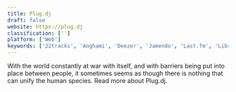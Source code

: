 ```yaml
---
title: Plug.dj
draft: false 
website: https://plug.dj
classification: ['']
platform: ['Web']
keywords: ['22tracks', 'Anghami', 'Deezer', 'Jamendo', 'Last.fm', 'Libre.fm', 'Mielophone', 'Pandora', 'Serendipity by Spotify', 'Songr', 'SoundCloud', 'Stingray Music', 'TheSixtyOne', 'TogetherTube', 'Winamp', 'iTunes']
---
```

With the world constantly at war with itself, and with barriers being put into place between people, it sometimes seems as though there is nothing that can unify the human species. Read more about Plug.dj.
